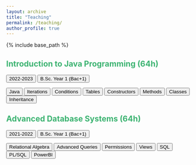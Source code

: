 ```yaml
---
layout: archive
title: "Teaching"
permalink: /teaching/
author_profile: true
---
```


{% include base_path %}

## <FONT COLOR="#3CB371">Introduction to Java Programming (64h)</FONT>
<button type="button" class="btn btn-default">2022-2023</button>
<button type="button" class="btn btn-primary">B.Sc. Year 1 (Bac+1)</button>
<!-- <a target="_blank" class="btn btn-secondary" role="button">Paper</a> -->

<button type="button" class="btn btn-secondary">Java</button>
<button type="button" class="btn btn-secondary">Iterations</button>
<button type="button" class="btn btn-secondary">Conditions</button>
<button type="button" class="btn btn-secondary">Tables</button>
<button type="button" class="btn btn-secondary">Constructors</button>
<button type="button" class="btn btn-secondary">Methods</button>
<button type="button" class="btn btn-secondary">Classes</button>
<button type="button" class="btn btn-secondary">Inheritance</button>

<!-- 
<dl>
  <dt><b>Academic Year</b></dt>
<dd>2022-2023</dd>
  <dt><b>Course Duration</b></dt>
<dd>64h</dd>
  <dt><b>Students</b></dt>
<dd>25 Bachelor Students</dd>
  <dt><b>Keywords</b></dt>
<dd>Java Language, Variables, Tables, Constructors, Methods, Iterations, Conditions, Classes, Inheritance</dd>
</dl>

<button name="button" onclick="http://www.google.com">B.Sc. Year 1 (Bac+1)</button>
<a><button name="button" style = "color: red" onclick="https://www.w3schools.com/CPP/cpp_math.asp">`cmath`on w3schools</button></a> -->

## <FONT COLOR="#3CB371">Advanced Database Systems (64h)</FONT>
<button type="button" class="btn btn-default">2021-2022</button>
<button type="button" class="btn btn-primary">B.Sc. Year 1 (Bac+1)</button>

<button type="button" class="btn btn-secondary">Relational Algebra</button>
<button type="button" class="btn btn-secondary">Advanced Queries</button>
<button type="button" class="btn btn-secondary">Permissions</button>
<button type="button" class="btn btn-secondary">Views</button>
<button type="button" class="btn btn-secondary">SQL</button>
<button type="button" class="btn btn-secondary">PL/SQL</button>
<button type="button" class="btn btn-secondary">PowerBI</button>

<!-- <dl>
  <dt><b>Academic Year</b></dt>
<dd>2021-2022</dd>
  <dt><b>Course Duration</b></dt>
<dd>64h</dd>
  <dt><b>Students</b></dt>
<dd>25 Bachelor Students</dd>
  <dt><b>Keywords</b></dt>
<dd>Relational Algebra, Advanced Queries, Permissions, Views, SQL, PL/SQL, PowerBI</dd>
</dl> -->
